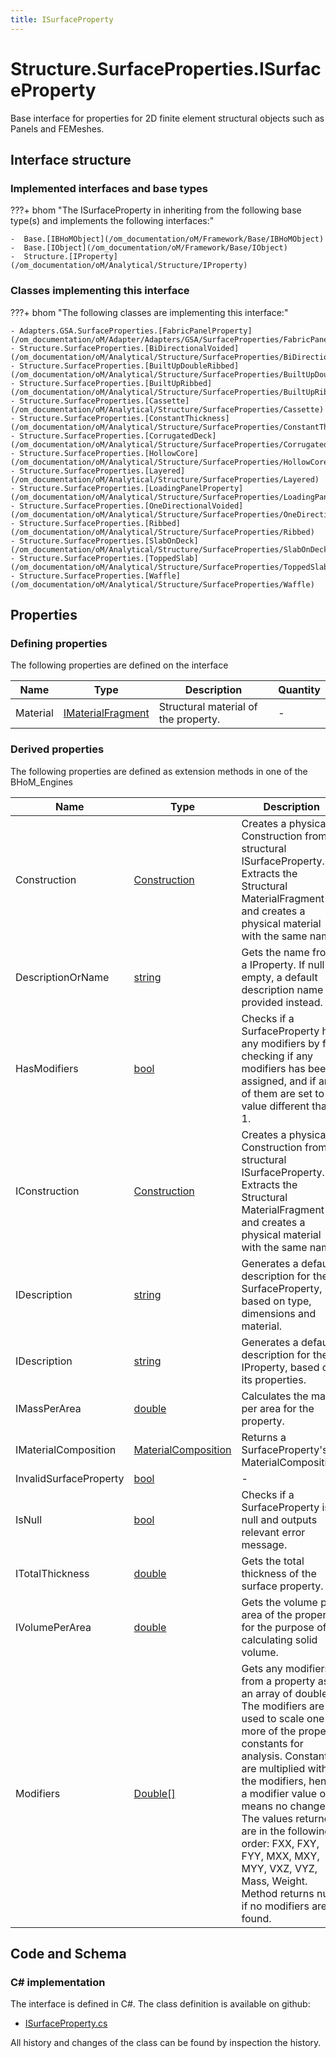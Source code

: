 ```yaml
---
title: ISurfaceProperty
---
```


# Structure.SurfaceProperties.ISurfaceProperty

Base interface for properties for 2D finite element structural objects such as Panels and FEMeshes.

## Interface structure

### Implemented interfaces and base types

???+ bhom "The ISurfaceProperty in inheriting from the following base type(s) and implements the following interfaces:"

    -  Base.[IBHoMObject](/om_documentation/oM/Framework/Base/IBHoMObject)
    -  Base.[IObject](/om_documentation/oM/Framework/Base/IObject)
    -  Structure.[IProperty](/om_documentation/oM/Analytical/Structure/IProperty)


### Classes implementing this interface

???+ bhom "The following classes are implementing this interface:"

    - Adapters.GSA.SurfaceProperties.[FabricPanelProperty](/om_documentation/oM/Adapter/Adapters/GSA/SurfaceProperties/FabricPanelProperty)
    - Structure.SurfaceProperties.[BiDirectionalVoided](/om_documentation/oM/Analytical/Structure/SurfaceProperties/BiDirectionalVoided)
    - Structure.SurfaceProperties.[BuiltUpDoubleRibbed](/om_documentation/oM/Analytical/Structure/SurfaceProperties/BuiltUpDoubleRibbed)
    - Structure.SurfaceProperties.[BuiltUpRibbed](/om_documentation/oM/Analytical/Structure/SurfaceProperties/BuiltUpRibbed)
    - Structure.SurfaceProperties.[Cassette](/om_documentation/oM/Analytical/Structure/SurfaceProperties/Cassette)
    - Structure.SurfaceProperties.[ConstantThickness](/om_documentation/oM/Analytical/Structure/SurfaceProperties/ConstantThickness)
    - Structure.SurfaceProperties.[CorrugatedDeck](/om_documentation/oM/Analytical/Structure/SurfaceProperties/CorrugatedDeck)
    - Structure.SurfaceProperties.[HollowCore](/om_documentation/oM/Analytical/Structure/SurfaceProperties/HollowCore)
    - Structure.SurfaceProperties.[Layered](/om_documentation/oM/Analytical/Structure/SurfaceProperties/Layered)
    - Structure.SurfaceProperties.[LoadingPanelProperty](/om_documentation/oM/Analytical/Structure/SurfaceProperties/LoadingPanelProperty)
    - Structure.SurfaceProperties.[OneDirectionalVoided](/om_documentation/oM/Analytical/Structure/SurfaceProperties/OneDirectionalVoided)
    - Structure.SurfaceProperties.[Ribbed](/om_documentation/oM/Analytical/Structure/SurfaceProperties/Ribbed)
    - Structure.SurfaceProperties.[SlabOnDeck](/om_documentation/oM/Analytical/Structure/SurfaceProperties/SlabOnDeck)
    - Structure.SurfaceProperties.[ToppedSlab](/om_documentation/oM/Analytical/Structure/SurfaceProperties/ToppedSlab)
    - Structure.SurfaceProperties.[Waffle](/om_documentation/oM/Analytical/Structure/SurfaceProperties/Waffle)


## Properties



### Defining properties

The following properties are defined on the interface

| Name             | Type             | Description      | Quantity         |
|------------------|------------------|------------------|------------------|
| Material | [IMaterialFragment](/om_documentation/oM/Analytical/Structure/MaterialFragments/IMaterialFragment) | Structural material of the property. | - |


### Derived properties

The following properties are defined as extension methods in one of the BHoM_Engines

| Name             | Type             | Description      | Quantity         | Engine           |
|------------------|------------------|------------------|------------------|------------------|
| Construction | [Construction](/om_documentation/oM/Physical/Physical/Constructions/Construction) | Creates a physical Construction from a structural ISurfaceProperty. Extracts the Structural MaterialFragment and creates a physical material with the same name. | - | Structure_Engine |
| DescriptionOrName | [string](https://learn.microsoft.com/en-us/dotnet/api/System.String?view=netstandard-2.0) | Gets the name from a IProperty. If null or empty, a default description name is provided instead. | - | Structure_Engine |
| HasModifiers | [bool](https://learn.microsoft.com/en-us/dotnet/api/System.Boolean?view=netstandard-2.0) | Checks if a SurfaceProperty has any modifiers by first checking if any modifiers has been assigned, and if any of them are set to a value different than 1. | - | Structure_Engine |
| IConstruction | [Construction](/om_documentation/oM/Physical/Physical/Constructions/Construction) | Creates a physical Construction from a structural ISurfaceProperty. Extracts the Structural MaterialFragment and creates a physical material with the same name. | - | Structure_Engine |
| IDescription | [string](https://learn.microsoft.com/en-us/dotnet/api/System.String?view=netstandard-2.0) | Generates a default description for the SurfaceProperty, based on type, dimensions and material. | - | Structure_Engine |
| IDescription | [string](https://learn.microsoft.com/en-us/dotnet/api/System.String?view=netstandard-2.0) | Generates a default description for the IProperty, based on its properties. | - | Structure_Engine |
| IMassPerArea | [double](https://learn.microsoft.com/en-us/dotnet/api/System.Double?view=netstandard-2.0) | Calculates the mass per area for the property. | [MassPerUnitArea](/om_documentation/oM/Dimensional/Quantities/Attributes/MassPerUnitArea) [kg/m²] | Structure_Engine |
| IMaterialComposition | [MaterialComposition](/om_documentation/oM/Physical/Physical/Materials/MaterialComposition) | Returns a SurfaceProperty's MaterialComposition. | - | Structure_Engine |
| InvalidSurfaceProperty | [bool](https://learn.microsoft.com/en-us/dotnet/api/System.Boolean?view=netstandard-2.0) | - | - | Lusas_Engine |
| IsNull | [bool](https://learn.microsoft.com/en-us/dotnet/api/System.Boolean?view=netstandard-2.0) | Checks if a SurfaceProperty is null and outputs relevant error message. | - | Structure_Engine |
| ITotalThickness | [double](https://learn.microsoft.com/en-us/dotnet/api/System.Double?view=netstandard-2.0) | Gets the total thickness of the surface property. | [Length](/om_documentation/oM/Dimensional/Quantities/Attributes/Length) [m] | Structure_Engine |
| IVolumePerArea | [double](https://learn.microsoft.com/en-us/dotnet/api/System.Double?view=netstandard-2.0) | Gets the volume per area of the property for the purpose of calculating solid volume. | [Length](/om_documentation/oM/Dimensional/Quantities/Attributes/Length) [m] | Structure_Engine |
| Modifiers | [Double[]](https://learn.microsoft.com/en-us/dotnet/api/System.Double[]?view=netstandard-2.0) | Gets any modifiers from a property as an array of doubles. The modifiers are used to scale one or more of the property constants for analysis. Constants are multiplied with the modifiers, hence a modifier value of 1 means no change. <br>The values returned are in the following order: FXX, FXY, FYY, MXX, MXY, MYY, VXZ, VYZ, Mass, Weight. Method returns null if no modifiers are found. | - | Structure_Engine |


## Code and Schema

### C# implementation

The interface is defined in C#. The class definition is available on github:

- [ISurfaceProperty.cs](https://github.com/BHoM/BHoM/blob/develop/Structure_oM/SurfaceProperties\ISurfaceProperty.cs)

All history and changes of the class can be found by inspection the history.
